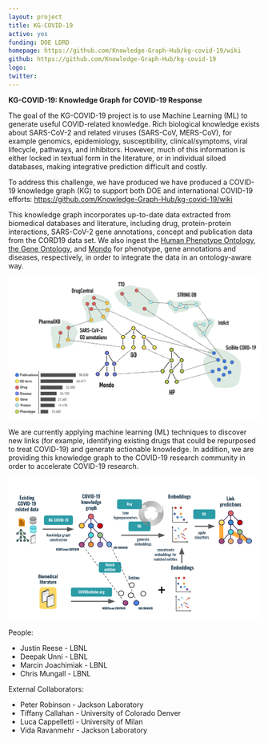 ```yaml
---
layout: project
title: KG-COVID-19
active: yes
funding: DOE LDRD
homepage: https://github.com/Knowledge-Graph-Hub/kg-covid-19/wiki
github: https://github.com/Knowledge-Graph-Hub/kg-covid-19
logo: 
twitter: 
---
```


**KG-COVID-19: Knowledge Graph for COVID-19 Response**

The goal of the KG-COVID-19 project is to use Machine Learning (ML) to generate useful
COVID-related knowledge. Rich biological knowledge exists about SARS-CoV-2 and related 
viruses (SARS-CoV, MERS-CoV), for example genomics, epidemiology, susceptibility, 
clinical/symptoms, viral lifecycle, pathways, and inhibitors. However, much of this 
information is either locked in textual form in the literature, or in individual 
siloed databases, making integrative prediction difficult and costly. 

To address this challenge, we have produced we have produced a COVID-19 knowledge graph
(KG) to support both DOE and international COVID-19 efforts:
https://github.com/Knowledge-Graph-Hub/kg-covid-19/wiki

This knowledge graph incorporates up-to-date data extracted from biomedical databases 
and literature, including drug, protein-protein interactions, SARS-CoV-2 gene 
annotations, concept and publication data from the CORD19 data set. We also ingest
the [Human Phenotype Ontology](https://hpo.jax.org/), [the Gene Ontology](http://geneontology.org/),
 and [Mondo](https://mondo.monarchinitiative.org/) for phenotype, gene 
annotations and diseases, respectively, in order to integrate the data in an
ontology-aware way. 

![img](kg-covid-19-contents.png)

We are currently applying machine learning (ML) techniques to discover new links 
(for example, identifying existing drugs that could be repurposed to treat COVID-19)
and generate actionable knowledge. In addition, we are providing this knowledge graph
to the COVID-19 research community in order to accelerate COVID-19 research.

![img](kg-covid-pipeline.png)

People:

- Justin Reese - LBNL
- Deepak Unni - LBNL
- Marcin Joachimiak - LBNL
- Chris Mungall - LBNL 

External Collaborators: 

- Peter Robinson - Jackson Laboratory
- Tiffany Callahan - University of Colorado Denver
- Luca Cappelletti - University of Milan
- Vida Ravanmehr - Jackson Laboratory
